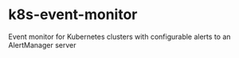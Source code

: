 # k8s-event-monitor
Event monitor for Kubernetes clusters with configurable alerts to an AlertManager server
